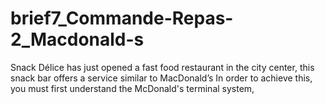 # brief7_Commande-Repas-2_Macdonald-s

Snack Délice has just opened a fast food restaurant in the city center, this snack bar offers a service similar to MacDonald’s In order to achieve this, you must first understand the McDonald's terminal system,


